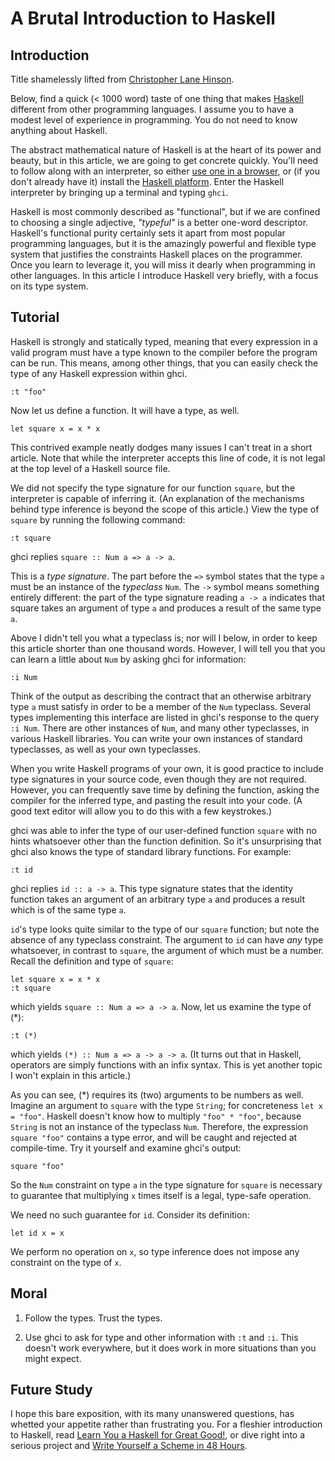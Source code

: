 # A Brutal Introduction to Haskell
## Introduction
Title shamelessly lifted from [Christopher Lane Hinson](http://blog.downstairspeople.org/2010/06/14/a-brutal-introduction-to-arrows/).

Below, find a quick (< 1000 word) taste of one thing that makes [Haskell](https://en.wikipedia.org/wiki/Haskell_%28programming_language%29) different from other programming languages. I assume you to have a modest level of experience in programming. You do not need to know anything about Haskell.

The abstract mathematical nature of Haskell is at the heart of its power and beauty, but in this article, we are going to get concrete quickly. You'll need to follow along with an interpreter, so either [use one in a browser](http://ghc.io), or (if you don't already have it) install the [Haskell platform](http://www.haskell.org/platform/). Enter the Haskell interpreter by bringing up a terminal and typing `ghci`.

Haskell is most commonly described as "functional", but if we are confined to choosing a single adjective, *"typeful"* is a better one-word descriptor. Haskell's functional purity certainly sets it apart from most popular programming languages, but it is the amazingly powerful and flexible type system that justifies the constraints Haskell places on the programmer. Once you learn to leverage it, you will miss it dearly when programming in other languages. In this article I introduce Haskell very briefly, with a focus on its type system.

## Tutorial
Haskell is strongly and statically typed, meaning that every expression in a valid program must have a type known to the compiler before the program can be run. This means, among other things, that you can easily check the type of any Haskell expression within ghci.

    :t "foo"

Now let us define a function. It will have a type, as well.

    let square x = x * x

This contrived example neatly dodges many issues I can't treat in a short article. Note that while the interpreter accepts this line of code, it is not legal at the top level of a Haskell source file.

We did not specify the type signature for our function `square`, but the interpreter is capable of inferring it. (An explanation of the mechanisms behind type inference is beyond the scope of this article.) View the type of `square` by running the following command:

    :t square

ghci replies `square :: Num a => a -> a`.

This is a *type signature*. The part before the `=>` symbol states that the type `a` must be an instance of the *typeclass* `Num`. The `->` symbol means something entirely different: the part of the type signature reading `a -> a` indicates that square takes an argument of type `a` and produces a result of the same type `a`.

Above I didn't tell you what a typeclass is; nor will I below, in order to keep this article shorter than one thousand words. However, I will tell you that you can learn a little about `Num` by asking ghci for information:

    :i Num

Think of the output as describing the contract that an otherwise arbitrary type `a` must satisfy in order to be a member of the `Num` typeclass. Several types implementing this interface are listed in ghci's response to the query `:i Num`. There are other instances of `Num`, and many other typeclasses, in various Haskell libraries. You can write your own instances of standard typeclasses, as well as your own typeclasses.

When you write Haskell programs of your own, it is good practice to include type signatures in your source code, even though they are not required. However, you can frequently save time by defining the function, asking the compiler for the inferred type, and pasting the result into your code. (A good text editor will allow you to do this with a few keystrokes.)

ghci was able to infer the type of our user-defined function `square` with no hints whatsoever other than the function definition. So it's unsurprising that ghci also knows the type of standard library functions. For example:

    :t id

ghci replies `id :: a -> a`. This type signature states that the identity function takes an argument of an arbitrary type `a` and produces a result which is of the same type `a`.

`id`'s type looks quite similar to the type of our `square` function; but note the absence of any typeclass constraint. The argument to `id` can have *any* type whatsoever, in contrast to `square`, the argument of which must be a number. Recall the definition and type of `square`:

    let square x = x * x
    :t square

which yields `square :: Num a => a -> a`. Now, let us examine the type of (*):

    :t (*)

which yields `(*) :: Num a => a -> a -> a`. (It turns out that in Haskell, operators are simply functions with an infix syntax. This is yet another topic I won't explain in this article.)

As you can see, (*) requires its (two) arguments to be numbers as well. Imagine an argument to `square` with the type `String`; for concreteness `let x = "foo"`. Haskell doesn't know how to multiply `"foo" * "foo"`, because `String` is not an instance of the typeclass `Num`. Therefore, the expression `square "foo"` contains a type error, and will be caught and rejected at compile-time. Try it yourself and examine ghci's output:

    square "foo"

So the `Num` constraint on type `a` in the type signature for `square` is necessary to guarantee that multiplying `x` times itself is a legal, type-safe operation.

We need no such guarantee for `id`. Consider its definition:

    let id x = x

We perform no operation on `x`, so type inference does not impose any constraint on the type of `x`.

## Moral
1. Follow the types. Trust the types.

2. Use ghci to ask for type and other information with `:t` and `:i`. This doesn't work everywhere, but it does work in more situations than you might expect.

## Future Study
I hope this bare exposition, with its many unanswered questions, has whetted your appetite rather than frustrating you. For a fleshier introduction to Haskell, read [Learn You a Haskell for Great Good!](http://learnyouahaskell.com/chapters), or dive right into a serious project and [Write Yourself a Scheme in 48 Hours](https://en.wikibooks.org/wiki/Write_Yourself_a_Scheme_in_48_Hours).
